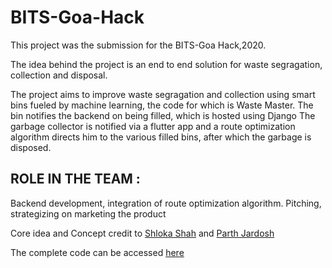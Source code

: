 # BITS-Goa-Hack

This project was the submission for the BITS-Goa Hack,2020. 

The idea behind the project is an end to end solution for waste segragation, collection and disposal.

The project aims to improve waste segragation and collection using smart bins fueled by machine learning, the code for which is Waste Master.
The bin notifies the backend on being filled, which is hosted using Django
The garbage collector is notified via a flutter app and a route optimization algorithm directs him to the various filled bins, after which the garbage is disposed.


## ROLE IN THE TEAM :
Backend development, integration of route optimization algorithm.
Pitching, strategizing on marketing the product

Core idea and Concept credit to [Shloka Shah](https://github.com/shlokashah) and [Parth Jardosh](https://github.com/pmj9911)

The complete code can be accessed [here](https://github.com/shlokashah/SEGRO)
